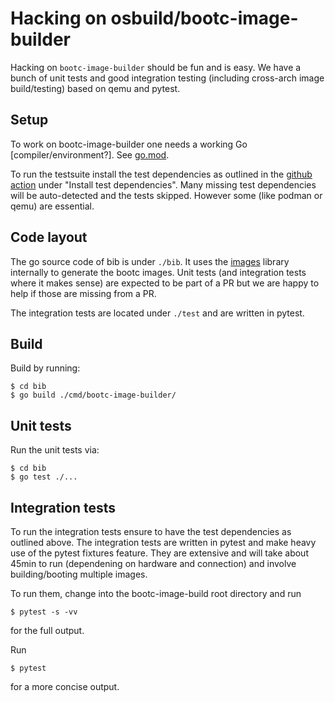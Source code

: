 # Hacking on osbuild/bootc-image-builder

Hacking on `bootc-image-builder` should be fun and is easy.
We have a bunch of unit tests and good integration testing
(including cross-arch image build/testing) based on qemu and
pytest.

## Setup

To work on bootc-image-builder one needs a working Go [compiler/environment?]. See
[go.mod](bib/go.mod). 

To run the testsuite install the test dependencies as outlined in the
[github action](./.github/workflows/tests.yml) under
"Install test dependencies".  Many missing test dependencies will be
auto-detected and the tests skipped. However some (like podman or
qemu) are essential.

## Code layout

The go source code of bib is under `./bib`. It uses the
[images](https://github.com/osbuild/images) library internally to
generate the bootc images. Unit tests (and integration tests where it
makes sense) are expected to be part of a PR but we are happy to
help if those are missing from a PR.

The integration tests are located under `./test` and are written
in pytest.

 
## Build

Build by running:
```
$ cd bib
$ go build ./cmd/bootc-image-builder/
```

## Unit tests

Run the unit tests via:
```
$ cd bib
$ go test ./...
```

## Integration tests

To run the integration tests ensure to have the test dependencies as
outlined above. The integration tests are written in pytest and make
heavy use of the pytest fixtures feature. They are extensive and will
take about 45min to run (dependening on hardware and connection) and
involve building/booting multiple images.

To run them, change into the bootc-image-build root directory and run
```
$ pytest -s -vv
```
for the full output.

Run
```
$ pytest
```
for a more concise output.
